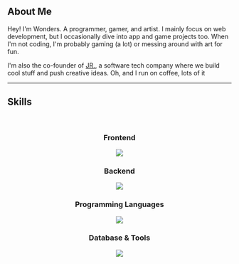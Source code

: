 ## About Me
Hey! I'm Wonders. A programmer, gamer, and artist. I mainly focus on web development, but I occasionally dive into app and game projects too. When I'm not coding, I'm probably gaming (a lot) or messing around with art for fun.

I'm also the co-founder of [JR.](https://jrofficial.org), a software tech company where we build cool stuff and push creative ideas. Oh, and I run on coffee, lots of it

---
## Skills
<div align="center">
  <br>
  <h3>Frontend</h3>
  <img src="https://skillicons.dev/icons?i=js,react,html,css,tailwind,sass" /><br>
  <h3>Backend</h3>
  <img src="https://skillicons.dev/icons?i=nodejs,python,express,django,graphql" /><br>
  <h3>Programming Languages</h3>
  <img src="https://skillicons.dev/icons?i=python,js,rust,c,cpp,cs,java,kotlin,ruby,rust" /><br>
  <h3>Database & Tools</h3>
  <img src="https://skillicons.dev/icons?i=mongodb,postgres,git,docker,aws,figma,gcp" /><br>
</div>
